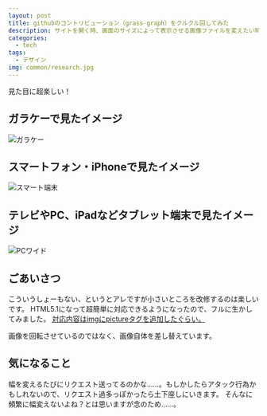 ```yaml
---
layout: post
title: githubのコントリビューション（grass-graph）をクルクル回してみた
description: サイトを開く時、画面のサイズによって表示させる画像ファイルを変えたい時があります。imgタグにHTML5.1のpictureタグを使ってJavaScriptもCSSも使わずにレスポンシブな動的変更に対応しました。
categories:
  - tech
tags:
  - デザイン
img: common/research.jpg
---
```


見た目に超楽しい！

## ガラケーで見たイメージ
![ガラケー]({{site.baseurl}}/{{site.data.path.img}}/2019/11/minimum.png)

## スマートフォン・iPhoneで見たイメージ
![スマート端末]({{site.baseurl}}/{{site.data.path.img}}/2019/11/sp.jpg)

## テレビやPC、iPadなどタブレット端末で見たイメージ
![PCワイド]({{site.baseurl}}/{{site.data.path.img}}/2019/11/pc.png)

## ごあいさつ
こういうしょーもない、というとアレですが小さいところを改修するのは楽しいです。
HTML5.1になって超簡単に対応できるようになったので、フルに生かしてみました。
[対応内容はimgにpictureタグを追加したぐらい。]({{site.data.github.url}}/pull/64/commits/5ca5ce2cfaa3add8f1ec6896dc44093ccbe194b9)

画像を回転させているのではなく、画像自体を差し替えています。

## 気になること
幅を変えるたびにリクエスト送ってるのかな……。もしかしたらアタック行為かもしれないので、リクエスト過多っぽかったら土下座しにいきます。
そんなに頻繁に幅変えないよね？とは思いますが念のため……。
